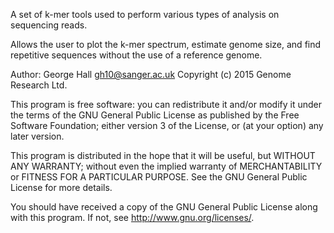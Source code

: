 A set of k-mer tools used to perform various types of analysis on sequencing reads.

Allows the user to plot the k-mer spectrum, estimate genome size, and find repetitive
sequences without the use of a reference genome. 


Author: George Hall <gh10@sanger.ac.uk> 
Copyright (c) 2015 Genome Research Ltd. 

This program is free software: you can redistribute it and/or modify it under 
the terms of the GNU General Public License as published by the Free Software 
Foundation; either version 3 of the License, or (at your option) any later 
version. 

This program is distributed in the hope that it will be useful, but WITHOUT 
ANY WARRANTY; without even the implied warranty of MERCHANTABILITY or FITNESS 
FOR A PARTICULAR PURPOSE. See the GNU General Public License for more 
details. 

You should have received a copy of the GNU General Public License along with 
this program. If not, see <http://www.gnu.org/licenses/>. 
